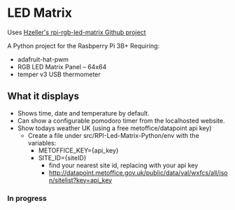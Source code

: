 # LED Matrix
Uses [Hzeller's rpi-rgb-led-matrix Github project](https://github.com/hzeller/rpi-rgb-led-matrix) 

A Python project for the Rasbperry Pi 3B+ Requiring:
- adafruit-hat-pwm
- RGB LED Matrix Panel – 64x64
- temper v3 USB thermometer


## What it displays
- Shows time, date and temperature by default.
- Can show a configurable pomodoro timer from the localhosted website.
- Show todays weather UK (using a free metoffice/datapoint api key)
    - Create a file under src/RPI-Led-Matrix-Python/env with the variables:
        - METOFFICE_KEY={api_key}
        - SITE_ID={siteID}
            - find your nearest site id, replacing with your api key 
            - http://datapoint.metoffice.gov.uk/public/data/val/wxfcs/all/json/sitelist?key=api_key

### In progress

